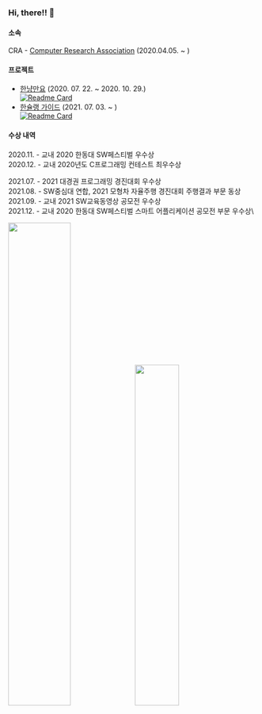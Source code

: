 ### Hi, there!! 👋

#### 소속
CRA - [Computer Research Association](https://www.instagram.com/cra_handong/) (2020.04.05. ~ )

#### 프로젝트

- [한냥만요](https://github.com/marunemo/CRA_HGUCat) (2020. 07. 22. ~ 2020. 10. 29.)\
[![Readme Card](https://github-readme-stats.vercel.app/api/pin/?username=YuSoeun&repo=CRA_HGUCat&theme=vue)](https://github.com/YuSoeun/CRA_HGUCat)
- [한슐랭 가이드](https://github.com/marunemo/Hanchelin_Guide) (2021. 07. 03. ~ )\
[![Readme Card](https://github-readme-stats.vercel.app/api/pin/?username=marunemo&repo=Hanchelin_Guide&theme=react)](https://github.com/marunemo/Hanchelin_Guide)

#### 수상 내역

2020.11. - 교내 2020 한동대 SW페스티벌 우수상\
2020.12. - 교내 2020년도 C프로그래밍 컨테스트 최우수상

2021.07. - 2021 대경권 프로그래밍 경진대회 우수상\
2021.08. - SW중심대 연합, 2021 모형차 자율주행 경진대회 주행결과 부문 동상\
2021.09. - 교내 2021 SW교육동영상 공모전 우수상\
2021.12. - 교내 2020 한동대 SW페스티벌 스마트 어플리케이션 공모전 부문 우수상\

<div>
  <img src="https://github-readme-stats.vercel.app/api?username=marunemo&show_icons=true&theme=tokyonight&locale=kr" style="width: 50%"/>
  <img src="https://github-readme-stats.vercel.app/api/top-langs/?username=marunemo&exclude_repo=merge_game&layout=compact&theme=chartreuse-dark" style="width: 42%"/>
</div>
